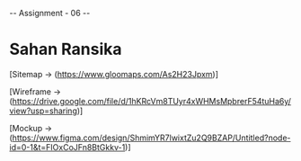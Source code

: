-- Assignment - 06 --

# Sahan Ransika

[Sitemap -> (https://www.gloomaps.com/As2H23Jpxm)]

[Wireframe -> (https://drive.google.com/file/d/1hKRcVm8TUyr4xWHMsMpbrerF54tuHa6y/view?usp=sharing)]

[Mockup -> (https://www.figma.com/design/ShmimYR7lwixtZu2Q9BZAP/Untitled?node-id=0-1&t=FIOxCoJFn8BtGkkv-1)]
